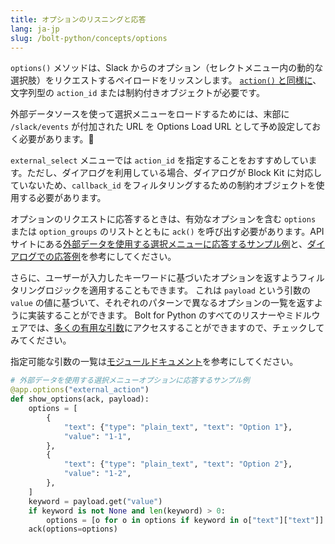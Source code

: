 ```yaml
---
title: オプションのリスニングと応答
lang: ja-jp
slug: /bolt-python/concepts/options
---
```


`options()` メソッドは、Slack からのオプション（セレクトメニュー内の動的な選択肢）をリクエストするペイロードをリッスンします。 [`action()` と同様に](/bolt-python/concepts/action-listening)、文字列型の `action_id` または制約付きオブジェクトが必要です。

外部データソースを使って選択メニューをロードするためには、末部に `/slack/events` が付加された URL を Options Load URL として予め設定しておく必要があります。

`external_select` メニューでは `action_id` を指定することをおすすめしています。ただし、ダイアログを利用している場合、ダイアログが Block Kit に対応していないため、`callback_id` をフィルタリングするための制約オブジェクトを使用する必要があります。

オプションのリクエストに応答するときは、有効なオプションを含む `options` または `option_groups` のリストとともに `ack()` を呼び出す必要があります。API サイトにある[外部データを使用する選択メニューに応答するサンプル例](/reference/block-kit/block-elements/multi-select-menu-element#external_multi_select)と、[ダイアログでの応答例](/legacy/legacy-dialogs/#dynamic_select_elements_external)を参考にしてください。

さらに、ユーザーが入力したキーワードに基づいたオプションを返すようフィルタリングロジックを適用することもできます。 これは `payload` という引数の ` value` の値に基づいて、それぞれのパターンで異なるオプションの一覧を返すように実装することができます。 Bolt for Python のすべてのリスナーやミドルウェアでは、[多くの有用な引数](https://docs.slack.dev/bolt-python/api-docs/slack_bolt/kwargs_injection/args.html)にアクセスすることができますので、チェックしてみてください。

<span>指定可能な引数の一覧は<a href="https://docs.slack.dev/bolt-python/api-docs/slack_bolt/kwargs_injection/args.html">モジュールドキュメント</a>を参考にしてください。</span>
```python
# 外部データを使用する選択メニューオプションに応答するサンプル例
@app.options("external_action")
def show_options(ack, payload):
    options = [
        {
            "text": {"type": "plain_text", "text": "Option 1"},
            "value": "1-1",
        },
        {
            "text": {"type": "plain_text", "text": "Option 2"},
            "value": "1-2",
        },
    ]
    keyword = payload.get("value")
    if keyword is not None and len(keyword) > 0:
        options = [o for o in options if keyword in o["text"]["text"]]
    ack(options=options)
```
